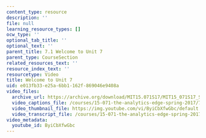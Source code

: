 ```yaml
---
content_type: resource
description: ''
file: null
learning_resource_types: []
ocw_type: ''
optional_tab_title: ''
optional_text: ''
parent_title: 7.1 Welcome to Unit 7
parent_type: CourseSection
related_resources_text: ''
resource_index_text: ''
resourcetype: Video
title: Welcome to Unit 7
uid: e013fb33-e25a-6bb1-162f-869046e9408a
video_files:
  archive_url: https://archive.org/download/MIT15.071S17/MIT15_071S17_Session_7.1.01_300k.mp4
  video_captions_file: /courses/15-071-the-analytics-edge-spring-2017/71a8a11a54e6547baea400d0380ac80c_ByiCbXfwGbc.vtt
  video_thumbnail_file: https://img.youtube.com/vi/ByiCbXfwGbc/default.jpg
  video_transcript_file: /courses/15-071-the-analytics-edge-spring-2017/1f73ab3af0504246de848200ef35d167_ByiCbXfwGbc.pdf
video_metadata:
  youtube_id: ByiCbXfwGbc
---
```

